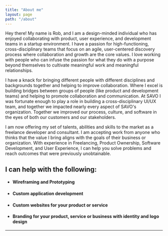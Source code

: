 ```yaml
---
title: "About me"
layout: page
path: "/about"
---
```


Hey there!  My name is Rob, and I am a design-minded individual who has enjoyed collaborating with product, user experience, and development teams in a startup environment.  I have a passion for high-functioning, cross-disciplinary teams that focus on an agile, user-centered discovery process where collaboration and growth are the core values.  I love working with people who can infuse the passion for what they do with a purpose beyond themselves to cultivate meaningful work and meaningful relationships.

I have a knack for bringing different people with different disciplines and backgrounds together and helping to improve collaboration.  Where I excel is building bridges between groups of people (like product and development teams) and helping to promote collaboration and communication.  At SAVO I was fortunate enough to play a role in building a cross-disciplinary UI/UX team, and together we impacted nearly every aspect of SAVO's organization. Together we improved our process, culture, and software in the eyes of both our customers and our stakeholders.

I am now offering my set of talents, abilities and skills to the market as a freelance developer and consultant.  I am accepting work from anyone who thinks that the value I bring aligns with the goals of their business or organization.  With experience in Freelancing, Product Ownership, Software Development, and User Experience, I can help you solve problems and reach outcomes that were previously unobtainable.

## I can help with the following:

<div class="about-services">
  <ul>
    <li><h4>Wireframing and Prototyping</h4></li>
    <li><h4>Custom application development</h4></li>
    <li><h4>Custom websites for your product or service</h4></li>
    <li><h4>Branding for your product, service or business with identity and logo design</h4></li>
  </ul>
</div>
<!-- I am coming off of a 5 year stint working as a Senior User Experience & Product Developer for [The SAVO Group](http://savogroup.com/).  SAVO was recently acquired by [Seismic](https://seismic.com/) which ended many peoples tenure there, myself included.  Over my time at SAVO the company was continually transforming, and each chapter taught me an incredible deal about the the world of software development.  Sometime soon I will write a post detailing my experience at SAVO and reflect on my experiences.

SAVO allowed me to refine my craft, and gain exposure to new teams and concepts like User Experience, Agile, and practicing Lean Methodologies.  As my perception expanded I learned to embrace that not all problems can be solved with code. I was fortunate enough to play a role in building a team who infused the passion for their craft with a mutual purpose to grow and have an impact together.  We quickly grew into an amazing UI/UX team, and together we impacted nearly every aspect of SAVO's organization.   -->

<!-- ### In the beginning...

I have always someone driven by creativity and feel.  Growing up my best friend [Joe](http://joesid.com/) and I were always building and creating things.  Someday I may write a post detailing the rocket car we built using [LEGO Technics](https://www.amazon.com/LEGO-Technic-Rally-42077-Building/dp/B075QZMNY8/) & [Hobby Rocket Engines](https://en.wikipedia.org/wiki/Model_rocket). We loved to draw, and thought for certain we would make a video game someday (which could totally still happen).  Moving into High School I began to discover writing, and started writing short stories and poetry.  In 2002 at 19 years old I was nominated for Poet of the Year by the now dead Poetry.com for my poem [Breathe](/poetry/breathe).  

### Livin' the dream

Academia was not a strength in my youth, so by 2004 I started exploring music as my core focus and taught myself how to play guitar.  Fueled by the passion of becoming a rockstar, for the next few years I worked on refining that craft.  I reconnected with some friends from High School, and we moved in together and began playing and recording together.  The apartment quickly transformed into a recording studio, complete with a microphone stand in the shower.  Over time our group of friends and collaborators grew, and we recognized that this was more of a community than a band.  Thus we named our community 'E Washington Ave', after the street the core group was living on and where most of us would meet up and play.

### The catalyst

Back in those days, MySpace Music was the revolutionary new way to get your music online and promote your group.  Being the most technically inclined member of our group, I took it upon myself to manage our online presence and soon after discovered that I could write some very basic HTML & CSS to customize the look of our MySpace pages.  This is where my love affair with Web Design and Development began, and over the next few years I was able to nurture that love into a career.  I had discovered something that encompassed nearly all of my passions, and a burning fire was lit inside of me.  Like anything in life, you learn best by doing so I started building websites for people in my network while working as a Server, Bartender, & Barista.

Around 2010 I caught a break and was picked up by [Creative Circle](https://creativecircle.com/), a creative staffing agency.  They helped me land my first contract gig at The University of Chicago Booth School of Business, and the rest is history.  

### Back to the future

Fast forward to today, and I am coming off of a 5 year stint working as a Senior User Experience & Product Developer for [The SAVO Group](http://savogroup.com/).  SAVO was recently acquired by [Seismic](https://seismic.com/) which ended many peoples tenure there, myself included.  Over my time at SAVO the company was continually transforming, and each chapter taught me an incredible deal about the the world of software development.  Sometime soon I will write a post detailing my experience at SAVO and reflect on my experiences.

My time at SAVO allowed me to refine my craft, and gain exposure to new teams and concepts like User Experience, Agile, and practicing Lean Methodologies.  As my perception expanded I learned to embrace that not all problems can be solved with code. I was fortunate enough to play a role in building a team who infused the passion for their craft with a mutual purpose to grow and have an impact together.  We quickly grew into one of the best UI/UX teams many of our peers had the pleasure to work with, and together we impacted nearly every aspect of SAVO's organization.  

I prefer to surround myself with people who are humble and driven, and no longer have much patience for *ninjas* or *rockstars*.  Untapped potential excites me, and providing people with a platform to create and collaborate effectively in a supportive and encouraging environment is one of my favorite ways to contribute and nurture individual growth. -->

---
